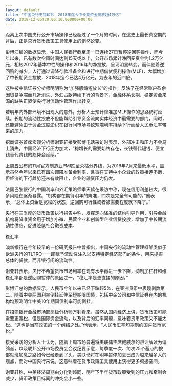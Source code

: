 ```yaml
---
layout: default
title: "中国央行无锚印钞：2018年迄今中长期资金投放超4万亿"
date: 2018-12-05T20:06:10.000000+00:00
---
```


距离上次中国央行公开市场操作已经超过了一个月的时间，在这史上最长真空期的背后，正是央行货币政策工具使用上的悄然蜕变。

彭博汇编的数据显示，中国人民银行截至周一已连续27日暂停逆回购操作，而今年以来，已有数次空窗时间达到15天或以上，公开市场累计净回笼资金约1.2万亿元，相较2017年基本中性的操作和2016年的净投放，呈现明显转变。而伴随着逆回购的减少，人行通过调降存款准备金和进行中期借贷便利操作(MLF)，大幅增加了中长期资金投放，2018年迄今已达4万亿元，为去年的近四倍。

这种被中信证券分析师明明称为“加强版缩短放长”的操作，反映了在经常账户盈余因贸易争端而几近消失、外汇占款持续下行的背景下，金融体系长期、稳定资金来源的缺失正驱使央行对流动性管理作出转变。

若明年内外部环境不出现大的意外，分析人士预计降准加MLF操作的思路仍将延续。长期的流动性投放不但能帮助引导资金流向实体经济中最需要的部门，同时，还能避免由于资金过度淤积在银行间市场导致短端利率持续下行而给人民币汇率带来的压力。

招商证券首席宏观分析师谢亚轩接受彭博电话采访时表示，外部冲击和压力不会马上消失，中国经济下行压力加大，“稳增长的需要始终存在，长钱替代短钱、便宜钱替代贵钱的趋势会延续。”

上周五公布的11月官方制造业PMI跌至荣枯分界线，为2016年7月来最低水平，显示虽然今年以来已有四次调降准备金利率，且旨在支持中小企业的政策接连不断，但经济的下行趋势还未有效阻止，企业的融资压力仍大。

法国巴黎银行的中国利率和外汇策略师季天鹤在采访中称，现在信用利差较大，很多风险在逐渐暴露。“机构都在期待明年的降准，四次是完全有可能的，”他表示，“总体上资金是宽松的状态，逆回购可行性或者被需要程度就下降了。”

央行在三季度的货币政策执行报告中称，发挥定向降准的结构引导作用，引导金融机构将降准资金用于增加小微、民营企业和创新型企业信贷投放，增加了中长期流动性供应，促进降低社会融资成本。

稳汇率

澳新银行在今年较早的一份研究报告中曾指出，中国央行的流动性管理框架类似于欧洲央行的TLTRO——即赋予流动性注入以支持特定经济部门的条件，用来提振总体的贷款，而非银行间的流动性。

谢亚轩表示，央行不希望货币市场利率在现有水平再进一步下降，抑制加杠杆和维稳汇率都是逆回购暂停的原因之一，“稳汇率是更直接的原因。”

彭博汇总的数据显示，人民币今年以来已经下跌超5%，在亚洲货币中表现倒数第二。随着中美两国利率倒挂延伸至短期限国债，包括中金公司和中信证券在内的机构均预测明年中美10年期国债利率可能倒挂。

在招商银行金融市场部高级分析师万钊看来，虽然从国内经济上讲，货币政策可能需要更宽松，但是国际资金流动，以及背后的汇率问题，意味着货币政策又不能太松。“这也是当前政策的一个纠结之处。”他表示，“人民币汇率短期制约国内货币宽松。”

接受采访的分析人士认为，随着上周市场普遍将美联储主席鲍威尔的讲话解读为偏鸽派，以及联邦公开市场委员会会议纪要示意，每季度一次、每次25个基点的按部就班加息之路如今已经走到了头，美联储将在明年暂停加息已成为越来越多人的观点，而对中国央行来说，这意味着在货币政策工具使用上获得更多腾挪空间。

谢亚轩称，中美经济周期由分化到趋同，明年下半年货币政策受到的压力和牵制会减少，货币政策目标间的冲突会小一些。

